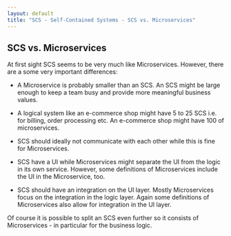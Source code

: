 ```yaml
---
layout: default
title: "SCS - Self-Contained Systems - SCS vs. Microservices"
---
```


SCS vs. Microservices
---

At first sight SCS seems to be very much like Microservices. However,
there are a some very important differences:

* A Microservice is probably smaller than an SCS.  An SCS might be
  large enough to keep a team busy and provide more meaningful
  business values.

* A logical system like an e-commerce shop might have 5 to 25 SCS
  i.e. for billing, order processing etc. An e-commerce shop might
  have 100 of microservices.

* SCS should ideally not communicate with each other while this is
fine for Microservices.

* SCS have a UI while Microservices might separate the UI from the
  logic in its own service. However, some definitions of Microservices
  include the UI in the Microservice, too.

* SCS should have an integration on the UI layer. Mostly Microservices
  focus on the integration in the logic layer. Again some definitions
  of Microservices also allow for integration in the UI layer.

Of course it is possible to split an SCS even further so it consists
of Microservices - in particular for the business logic.
